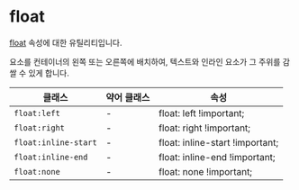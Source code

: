 # float

[float](https://developer.mozilla.org/en-US/docs/Web/CSS/float) 속성에 대한 유틸리티입니다.

요소를 컨테이너의 왼쪽 또는 오른쪽에 배치하여, 텍스트와 인라인 요소가 그 주위를 감쌀 수 있게 합니다.

<table>
  <thead>
    <tr>
      <th scope="col">클래스</th>
      <th scope="col">약어 클래스</th>
      <th scope="col">속성</th>
    </tr>
  </thead>
  <tbody>
  <!-- float: left -->
<tr>
  <td><code>float:left</code></td>
  <td class="blank">-</td>
  <td><span class="code">float: left !important;</span></td>
</tr>

<!-- float: right -->
<tr>
  <td><code>float:right</code></td>
  <td class="blank">-</td>
  <td><span class="code">float: right !important;</span></td>
</tr>

<!-- float: inline-start -->
<tr>
  <td><code>float:inline-start</code></td>
  <td class="blank">-</td>
  <td><span class="code">float: inline-start !important;</span></td>
</tr>

<!-- float: inline-end -->
<tr>
  <td><code>float:inline-end</code></td>
  <td class="blank">-</td>
  <td><span class="code">float: inline-end !important;</span></td>
</tr>

<!-- float: none -->
<tr>
  <td><code>float:none</code></td>
  <td class="blank">-</td>
  <td><span class="code">float: none !important;</span></td>
</tr>

  </tbody>

</table>
